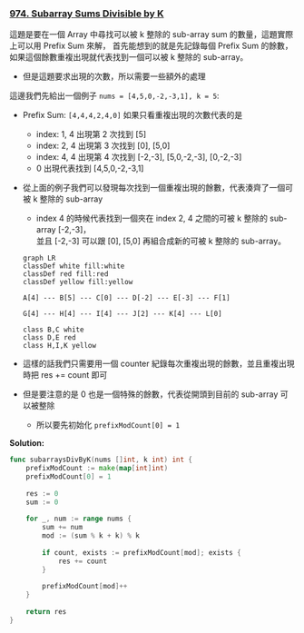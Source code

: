 ### [974. Subarray Sums Divisible by K]

這題是要在一個 Array 中尋找可以被 k 整除的 sub-array sum 的數量，這題實際上可以用 Prefix Sum 來解，
首先能想到的就是先記錄每個 Prefix Sum 的餘數，如果這個餘數重複出現就代表找到一個可以被 k 整除的 sub-array。

-   但是這題要求出現的次數，所以需要一些額外的處理

這邊我們先給出一個例子 `nums = [4,5,0,-2,-3,1], k = 5`:
-   Prefix Sum: `[4,4,4,2,4,0]` 如果只看重複出現的次數代表的是
    -   index: 1, 4 出現第 2 次找到 [5]
    -   index: 2, 4 出現第 3 次找到 [0], [5,0]
    -   index: 4, 4 出現第 4 次找到 [-2,-3], [5,0,-2,-3], [0,-2,-3]
    -   0 出現代表找到 [4,5,0,-2,-3,1]
-   從上面的例子我們可以發現每次找到一個重複出現的餘數，代表湊齊了一個可被 k 整除的 sub-array
    -   index 4 的時候代表找到一個夾在 index 2, 4 之間的可被 k 整除的 sub-array [-2,-3]，  
    並且 [-2,-3] 可以跟 [0], [5,0] 再組合成新的可被 k 整除的 sub-array。

    ```mermaid
    graph LR
    classDef white fill:white
    classDef red fill:red
    classDef yellow fill:yellow

    A[4] --- B[5] --- C[0] --- D[-2] --- E[-3] --- F[1]

    G[4] --- H[4] --- I[4] --- J[2] --- K[4] --- L[0]

    class B,C white
    class D,E red
    class H,I,K yellow
    ```
-   這樣的話我們只需要用一個 counter 紀錄每次重複出現的餘數，並且重複出現時把 res += count 即可
-   但是要注意的是 0 也是一個特殊的餘數，代表從開頭到目前的 sub-array 可以被整除
    -   所以要先初始化 `prefixModCount[0] = 1`

**Solution:**
```go
func subarraysDivByK(nums []int, k int) int {
    prefixModCount := make(map[int]int)
    prefixModCount[0] = 1
    
    res := 0
    sum := 0
    
    for _, num := range nums {
        sum += num
        mod := (sum % k + k) % k
        
        if count, exists := prefixModCount[mod]; exists {
            res += count
        }
        
        prefixModCount[mod]++
    }
    
    return res
}
```

[974. Subarray Sums Divisible by K]: https://leetcode.com/problems/subarray-sums-divisible-by-k/